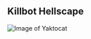## Killbot Hellscape

![Image of Yaktocat](https://imgs.xkcd.com/comics/the_three_laws_of_robotics_2x.png)
